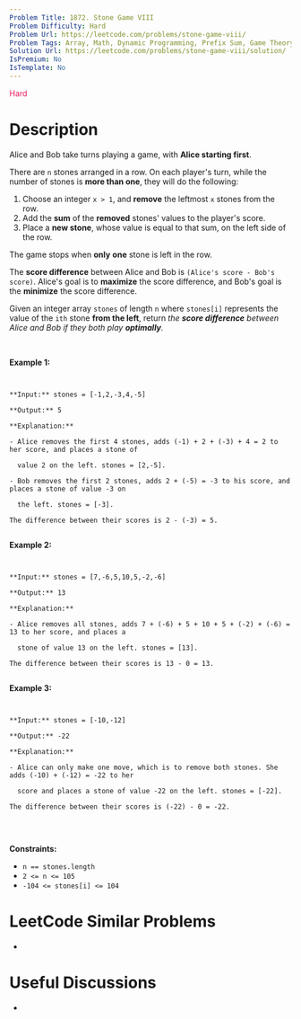 ```yaml
---
Problem Title: 1872. Stone Game VIII
Problem Difficulty: Hard
Problem Url: https://leetcode.com/problems/stone-game-viii/
Problem Tags: Array, Math, Dynamic Programming, Prefix Sum, Game Theory
Solution Url: https://leetcode.com/problems/stone-game-viii/solution/
IsPremium: No
IsTemplate: No
---
```


<span style="color: rgb(233, 30, 99);">Hard</span>

# Description

Alice and Bob take turns playing a game, with **Alice starting first**.


There are `n` stones arranged in a row. On each player's turn, while the number of stones is **more than one**, they will do the following:


1. Choose an integer `x > 1`, and **remove** the leftmost `x` stones from the row.
2. Add the **sum** of the **removed** stones' values to the player's score.
3. Place a **new stone**, whose value is equal to that sum, on the left side of the row.


The game stops when **only** **one** stone is left in the row.


The **score difference** between Alice and Bob is `(Alice's score - Bob's score)`. Alice's goal is to **maximize** the score difference, and Bob's goal is the **minimize** the score difference.


Given an integer array `stones` of length `n` where `stones[i]` represents the value of the `ith` stone **from the left**, return *the **score difference** between Alice and Bob if they both play **optimally**.*


 


**Example 1:**



```

**Input:** stones = [-1,2,-3,4,-5]
**Output:** 5
**Explanation:**
- Alice removes the first 4 stones, adds (-1) + 2 + (-3) + 4 = 2 to her score, and places a stone of
  value 2 on the left. stones = [2,-5].
- Bob removes the first 2 stones, adds 2 + (-5) = -3 to his score, and places a stone of value -3 on
  the left. stones = [-3].
The difference between their scores is 2 - (-3) = 5.

```

**Example 2:**



```

**Input:** stones = [7,-6,5,10,5,-2,-6]
**Output:** 13
**Explanation:**
- Alice removes all stones, adds 7 + (-6) + 5 + 10 + 5 + (-2) + (-6) = 13 to her score, and places a
  stone of value 13 on the left. stones = [13].
The difference between their scores is 13 - 0 = 13.

```

**Example 3:**



```

**Input:** stones = [-10,-12]
**Output:** -22
**Explanation:**
- Alice can only make one move, which is to remove both stones. She adds (-10) + (-12) = -22 to her
  score and places a stone of value -22 on the left. stones = [-22].
The difference between their scores is (-22) - 0 = -22.

```

 


**Constraints:**


* `n == stones.length`
* `2 <= n <= 105`
* `-104 <= stones[i] <= 104`


# LeetCode Similar Problems

- []()

# Useful Discussions

- []()

